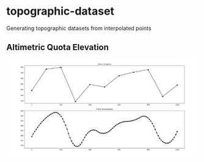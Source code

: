 # topographic-dataset

 Generating topographic datasets from interpolated points

## Altimetric Quota Elevation

![graphic_elevation](https://github.com/gmsmoreno/topographic-dataset/blob/main/elevation-graph.JPG)
